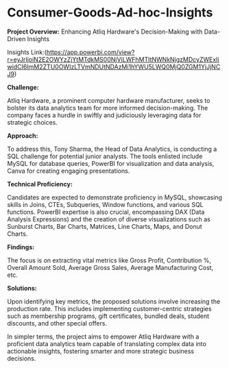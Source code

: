 # Consumer-Goods-Ad-hoc-Insights

**Project Overview:** Enhancing Atliq Hardware's Decision-Making with Data-Driven Insights

Insights Link:(https://app.powerbi.com/view?r=eyJrIjoiN2E2OWYzZjYtMTdkMS00NjViLWFhMTItNWNkNjgzMDcyZWExIiwidCI6ImM2ZTU0OWIzLTVmNDUtNDAzMi1hYWU5LWQ0MjQ0ZGM1YjJjNCJ9)

**Challenge:**

Atliq Hardware, a prominent computer hardware manufacturer, seeks to bolster its data analytics team for more informed decision-making. The company faces a hurdle in swiftly and judiciously leveraging data for strategic choices.

**Approach:**

To address this, Tony Sharma, the Head of Data Analytics, is conducting a SQL challenge for potential junior analysts. The tools enlisted include MySQL for database queries, PowerBI for visualization and data analysis, Canva for creating engaging presentations.

**Technical Proficiency:**

Candidates are expected to demonstrate proficiency in MySQL, showcasing skills in Joins, CTEs, Subqueries, Window functions, and various SQL functions. PowerBI expertise is also crucial, encompassing DAX (Data Analysis Expressions) and the creation of diverse visualizations such as Sunburst Charts, Bar Charts, Matrices, Line Charts, Maps, and Donut Charts.

**Findings:**

The focus is on extracting vital metrics like Gross Profit, Contribution %, Overall Amount Sold, Average Gross Sales, Average Manufacturing Cost, etc.

**Solutions:**

Upon identifying key metrics, the proposed solutions involve increasing the production rate. This includes implementing customer-centric strategies such as membership programs, gift certificates, bundled deals, student discounts, and other special offers.

In simpler terms, the project aims to empower Atliq Hardware with a proficient data analytics team capable of translating complex data into actionable insights, fostering smarter and more strategic business decisions.
